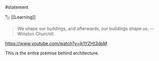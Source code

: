 #statement

🏷️ [[Learning]]

> We shape our buildings, and afterwards, our buildings shape us. 
> -- Winston Churchill

<https://www.youtube.com/watch?v=jk1YZHt3dpM>

This is the entire premise behind architecture.

